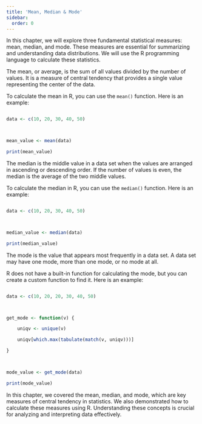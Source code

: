 ```yaml
---
title: 'Mean, Median & Mode'
sidebar:
  order: 0
---
```


 

In this chapter, we will explore three fundamental statistical measures: mean, median, and mode. These measures are essential for summarizing and understanding data distributions. We will use the R programming language to calculate these statistics.





The mean, or average, is the sum of all values divided by the number of values. It is a measure of central tendency that provides a single value representing the center of the data.





To calculate the mean in R, you can use the `mean()` function. Here is an example:



```r

data <- c(10, 20, 30, 40, 50)



mean_value <- mean(data)

print(mean_value)

```





The median is the middle value in a data set when the values are arranged in ascending or descending order. If the number of values is even, the median is the average of the two middle values.





To calculate the median in R, you can use the `median()` function. Here is an example:



```r

data <- c(10, 20, 30, 40, 50)



median_value <- median(data)

print(median_value)

```





The mode is the value that appears most frequently in a data set. A data set may have one mode, more than one mode, or no mode at all.





R does not have a built-in function for calculating the mode, but you can create a custom function to find it. Here is an example:



```r

data <- c(10, 20, 20, 30, 40, 50)



get_mode <- function(v) {

    uniqv <- unique(v)

    uniqv[which.max(tabulate(match(v, uniqv)))]

}



mode_value <- get_mode(data)

print(mode_value)

```





In this chapter, we covered the mean, median, and mode, which are key measures of central tendency in statistics. We also demonstrated how to calculate these measures using R. Understanding these concepts is crucial for analyzing and interpreting data effectively.
